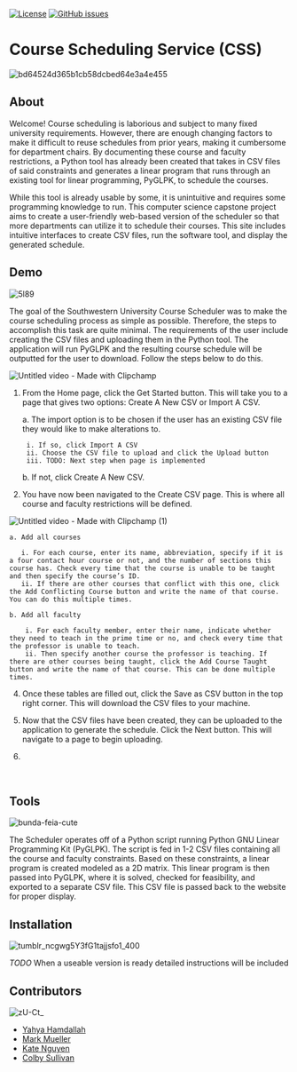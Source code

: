 [![License](https://img.shields.io/badge/license-MIT-blue.svg)](LICENSE)
[![GitHub issues](https://img.shields.io/github/issues/MuellMark/Course-Scheduler)](https://github.com/MuellMark/Course-Scheduler/issues)

# Course Scheduling Service (CSS)
![bd64524d365b1cb58dcbed64e3a4e455](https://github.com/MuellMark/Course-Scheduler/assets/88158644/8a4452a4-5f42-4f85-b7f6-4154368102b1)


## About

Welcome! Course scheduling is laborious and subject to many fixed university requirements. However, there are enough changing factors to make it difficult to reuse schedules from prior years, making it cumbersome for department chairs. By documenting these course and faculty restrictions, a Python tool has already been created that takes in CSV files of said constraints and generates a linear program that runs through an existing tool for linear programming, PyGLPK, to schedule the courses. 

While this tool is already usable by some, it is unintuitive and requires some programming knowledge to run. This computer science capstone project aims to create a user-friendly web-based version of the scheduler so that more departments can utilize it to schedule their courses. This site includes intuitive interfaces to create CSV files, run the software tool, and display the generated schedule.

  
## Demo
![5l89](https://github.com/MuellMark/Course-Scheduler/assets/88158644/8cba9212-9d7a-43ce-9181-92ec9a8ab7cd)

The goal of the Southwestern University Course Scheduler was to make the course scheduling process as simple as possible. Therefore, the steps to accomplish this task are quite minimal. The requirements of the user include creating the CSV files and uploading them in the Python tool. The application will run PyGLPK and the resulting course schedule will be outputted for the user to download. Follow the steps below to do this. 

![Untitled video - Made with Clipchamp](https://github.com/MuellMark/Course-Scheduler/assets/88158644/b6be537d-a3d6-4e77-a2c4-d1236f0d9019)

1. From the Home page, click the Get Started button. This will take you to a page that gives two options: Create A New CSV or Import A CSV. 

    a. The import option is to be chosen if the user has an existing CSV file they would like to make alterations to.
      
        i. If so, click Import A CSV
        ii. Choose the CSV file to upload and click the Upload button
        iii. TODO: Next step when page is implemented
  
    b. If not, click Create A New CSV.

2. You have now been navigated to the Create CSV page. This is where all course and faculty restrictions will be defined. 

![Untitled video - Made with Clipchamp (1)](https://github.com/MuellMark/Course-Scheduler/assets/88158644/9a0819fa-feac-4d27-b4ac-87dd580464c0)

    a. Add all courses

       i. For each course, enter its name, abbreviation, specify if it is a four contact hour course or not, and the number of sections this course has. Check every time that the course is unable to be taught and then specify the course’s ID.
       ii. If there are other courses that conflict with this one, click the Add Conflicting Course button and write the name of that course. You can do this multiple times.
    
    b. Add all faculty
    
        i. For each faculty member, enter their name, indicate whether they need to teach in the prime time or no, and check every time that the professor is unable to teach. 
        ii. Then specify another course the professor is teaching. If there are other courses being taught, click the Add Course Taught button and write the name of that course. This can be done multiple times. 

4. Once these tables are filled out, click the Save as CSV button in the top right corner. This will download the CSV files to your machine.

5. Now that the CSV files have been created, they can be uploaded to the application to generate the schedule. Click the Next button. This will navigate to a page to begin uploading.
   
6. 

<br>

## Tools
![bunda-feia-cute](https://github.com/MuellMark/Course-Scheduler/assets/88158644/21c5dbc3-83e3-454c-9e24-b164bf32d48d)

The Scheduler operates off of a Python script running Python GNU Linear Programming Kit (PyGLPK). The script is fed in 1-2 CSV files containing all the course and faculty constraints. Based on these constraints, a linear program is created modeled as a 2D matrix. This linear program is then passed into PyGLPK, where it is solved, checked for feasibility, and exported to a separate CSV file. This CSV file is passed back to the website for proper display.
<br>

## Installation
![tumblr_ncgwg5Y3fG1tajjsfo1_400](https://github.com/MuellMark/Course-Scheduler/assets/88158644/a90928c8-0d35-4f42-b3b8-3dc142b57f16)

*TODO* When a useable version is ready detailed instructions will be included
<br>

## Contributors
![zU-Ct_](https://github.com/MuellMark/Course-Scheduler/assets/88158644/ffad1bbd-0801-4183-b9f1-2946fe2a659e)

- [Yahya Hamdallah](https://github.com/Hamdally)
- [Mark Mueller](https://github.com/MuellMark)
- [Kate Nguyen](https://github.com/katenguyen10)
- [Colby Sullivan](https://github.com/colbySullivan)
